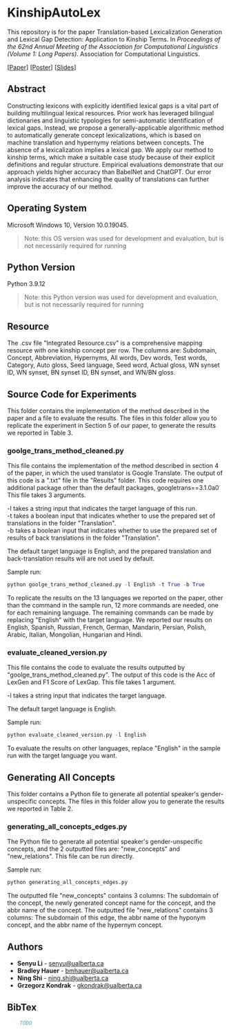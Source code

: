 # KinshipAutoLex
This repository is for the paper Translation-based Lexicalization Generation and Lexical Gap Detection: Application to Kinship Terms. In *Proceedings of the 62nd Annual Meeting of the Association for Computational Linguistics (Volume 1: Long Papers)*. Association for Computational Linguistics.

[[Paper](https://github.com/UAlberta-NLP/KinshipAutoLex/blob/main/assets/paper.pdf)] [[Poster](https://github.com/UAlberta-NLP/KinshipAutoLex/blob/main/assets/poster.pdf)] [[Slides](https://github.com/UAlberta-NLP/KinshipAutoLex/blob/main/assets/slides.pdf)]

## Abstract
Constructing lexicons with explicitly identified lexical gaps is a vital part of building multilingual lexical resources. Prior work has leveraged bilingual dictionaries and linguistic typologies for semi-automatic identification of lexical gaps. Instead, we propose a generally-applicable algorithmic method to automatically generate concept lexicalizations, which is based on machine translation and hypernymy relations between concepts. The absence of a lexicalization implies a lexical gap. We apply our method to kinship terms, which make a suitable case study because of their explicit definitions and regular structure. Empirical evaluations demonstrate that our approach yields higher accuracy than BabelNet and ChatGPT. Our error analysis indicates that enhancing the quality of translations can further improve the accuracy of our method.

## Operating System

Microsoft Windows 10, Version 10.0.19045.

> Note: this OS version was used for development and evaluation, but is not necessarily required for running 

## Python Version

Python 3.9.12

> Note: this Python version was used for development and evaluation, but is not necessarily required for running 

## Resource

The .csv file  "Integrated Resource.csv" is a comprehensive mapping resource with one kinship concept per row. 
The columns are: Subdomain, Concept, Abbreviation, Hypernyms, All words, Dev words, Test words, Category, Auto gloss, Seed language, Seed word, Actual gloss, WN synset ID, WN synset, BN synset ID, BN synset, and WN/BN gloss.

## Source Code for Experiments

This folder contains the implementation of the method described in the paper and a file to evaluate the results.
The files in this folder allow you to replicate the experiment in Section 5 of our paper, to generate the results we reported in Table 3.

### goolge_trans_method_cleaned.py

This file contains the implementation of the method described in section 4 of the paper, in which the used translator is Google Translate.
The output of this code is a ".txt" file in the "Results" folder.
This code requires one additional package other than the default packages, googletrans==3.1.0a0
This file takes 3 arguments.

-l takes a string input that indicates the target language of this run.  
-t takes a boolean input that indicates whether to use the prepared set of translations in the folder "Translation".  
-b takes a boolean input that indicates whether to use the prepared set of results of back translations in the folder "Translation".

The default target language is English, and the prepared translation and back-translation results will are not used by default.

Sample run: 

```python
python goolge_trans_method_cleaned.py -l English -t True -b True
```

To replicate the results on the 13 languages we reported on the paper, other than the command in the sample run, 12 more commands are needed, one for each remaining language. 
The remaining commands can be made by replacing "English" with the target language. 
We reported our results on English, Spanish, Russian, French, German, Mandarin, Persian, Polish, Arabic,	Italian,	Mongolian, Hungarian and Hindi.   

### evaluate_cleaned_version.py
This file contains the code to evaluate the results outputted by "goolge_trans_method_cleaned.py". 
The output of this code is the Acc of LexGen and F1 Score of LexGap. 
This file takes 1 argument.

-l takes a string input that indicates the target language.  

The default target language is English.

Sample run: 
```python
python evaluate_cleaned_version.py -l English
```

To evaluate the results on other languages, replace "English" in the sample run with the target language you want.

## Generating All Concepts
This folder contains a Python file to generate all potential speaker's gender-unspecific concepts.
The files in this folder allow you to generate the results we reported in Table 2.

### generating_all_concepts_edges.py
The Python file to generate all potential speaker's gender-unspecific concepts, and the 2 outputted files are: "new_concepts" and "new_relations".
This file can be run directly. 

Sample run: 
```python
python generating_all_concepts_edges.py
```

The outputted file "new_concepts" contains 3 columns: The subdomain of the concept, the newly generated concept name for the concept, and the abbr name of the concept. 
The outputted file "new_relations" contains 3 columns: The subdomain of this edge,  the abbr name of the hyponym concept, and the abbr name of the hypernym concept.

## Authors
* **Senyu Li** - senyu@ualberta.ca
* **Bradley Hauer** - bmhauer@ualberta.ca
* **Ning Shi** - ning.shi@ualberta.ca
* **Grzegorz Kondrak** - gkondrak@ualberta.ca

## BibTex
```bibtex
    TODO
```
